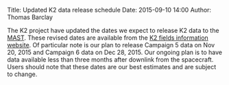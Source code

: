 Title: Updated K2 data release schedule
Date: 2015-09-10 14:00
Author: Thomas Barclay

The K2 project have updated the dates we expect to release K2 data to the [MAST](http://archive.stsci.edu/k2/). These revised dates are available from the [K2 fields information website](/k2-fields.html). Of particular note is our plan to release Campaign 5 data on Nov 20, 2015 and Campaign 6 data on Dec 28, 2015. Our ongoing plan is to have data available less than three months after downlink from the spacecraft. Users should note that these dates are our best estimates and are subject to change.

